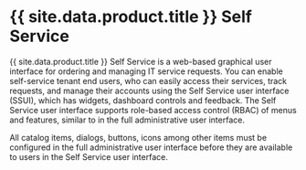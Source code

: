 # {{ site.data.product.title }} Self Service

{{ site.data.product.title }} Self Service is a web-based graphical user interface for
ordering and managing IT service requests. You can enable self-service
tenant end users, who can easily access their services, track requests,
and manage their accounts using the Self Service user interface (SSUI),
which has widgets, dashboard controls and feedback. The Self Service
user interface supports role-based access control (RBAC) of menus and
features, similar to in the full administrative user interface.

<div class="note">

All catalog items, dialogs, buttons, icons among other items must be
configured in the full administrative user interface before they are
available to users in the Self Service user interface.

</div>
